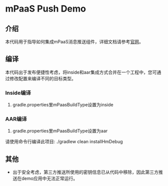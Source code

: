 # mPaaS Push Demo

## 介绍

本代码用于指导如何集成mPaaS消息推送组件，详细文档请参考[官网](https://help.aliyun.com/document_detail/49586.html?spm=a2c4g.11186623.6.723.4b81597e7XsxwJ)。


## 编译

本代码出于发布便捷性考虑，将inside和aar集成方式合并在一个工程中，您可通过修改配置来编译不同的目标类型。

### Inside编译
1. gradle.properties里mPaasBuildType设置为inside

### AAR编译
1. gradle.properties里mPaasBuildType设置为aar

请使用命令行编译此项目: ./gradlew clean installHmDebug


## 其他
* 出于安全考虑，第三方推送所使用的密钥信息已从代码中移除，因此第三方推送在demo应用中无法正常运行。
